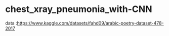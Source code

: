 # chest_xray_pneumonia_with-CNN
data :https://www.kaggle.com/datasets/fahd09/arabic-poetry-dataset-478-2017
